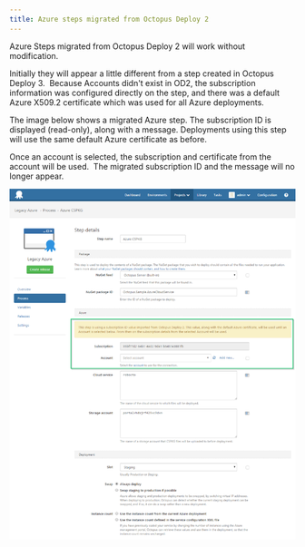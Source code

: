 ```yaml
---
title: Azure steps migrated from Octopus Deploy 2
---
```


Azure Steps migrated from Octopus Deploy 2 will work without modification.

Initially they will appear a little different from a step created in Octopus Deploy 3.  Because Accounts didn't exist in OD2, the subscription information was configured directly on the step, and there was a default Azure X509.2 certificate which was used for all Azure deployments.

The image below shows a migrated Azure step. The subscription ID is displayed (read-only), along with a message. Deployments using this step will use the same default Azure certificate as before.

Once an account is selected, the subscription and certificate from the account will be used.  The migrated subscription ID and the message will no longer appear.

![](/docs/images/3048693/3278367.png "width=500")
